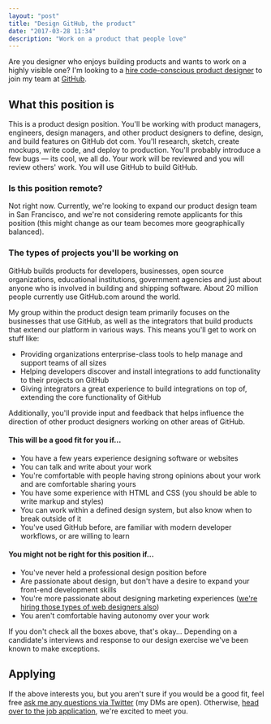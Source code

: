 ```yaml
---
layout: "post"
title: "Design GitHub, the product"
date: "2017-03-28 11:34"
description: "Work on a product that people love"
---
```


Are you designer who enjoys building products and wants to work on a highly visible one? I'm looking to a [hire code-conscious product designer][e7d0e273] to join my team at [GitHub][05966cd1].

  [05966cd1]: https://github.com "GitHub"
  [e7d0e273]: https://boards.greenhouse.io/github/jobs/580527#.WNvkI1KZNjA "GitHub's Product Designer job application"

## What this position is

This is a product design position. You'll be working with product managers, engineers, design managers, and other product designers to define, design,  and build features on GitHub dot com. You'll research, sketch, create mockups, write code, and deploy to production. You'll probably introduce a few bugs — its cool, we all do. Your work will be reviewed and you will review others' work. You will use GitHub to build GitHub.

### Is this position remote?

Not right now. Currently, we're looking to expand our product design team in San Francisco, and we're not considering remote applicants for this position  (this might change as our team becomes more geographically balanced).

### The types of projects you'll be working on

GitHub builds products for developers, businesses, open source organizations, educational institutions, government agencies and just about anyone who is involved in building and shipping software. About 20 million people currently use GitHub.com around the world.

My group within the product design team primarily focuses on the businesses that use GitHub, as well as the integrators that build products that extend our platform in various ways. This means you'll get to work on stuff like:

-   Providing organizations enterprise-class tools to help manage and support teams of all sizes
-   Helping developers discover and install integrations to add functionality to their projects on GitHub
-   Giving integrators a great experience to build integrations on top of, extending the core functionality of GitHub

Additionally, you'll provide input and feedback that helps influence the direction of other product designers working on other areas of GitHub.

#### This will be a good fit for you if...

-   You have a few years experience designing software or websites
-   You can talk and write about your work
-   You're comfortable with people having strong opinions about your work and are comfortable sharing yours
-   You have some experience with HTML and CSS (you should be able to write markup and styles)
-   You can work within a defined design system, but also know when to break outside of it
-   You've used GitHub before, are familiar with modern developer workflows, or are willing to learn

#### You might not be right for this position if...

-   You've never held a professional design position before
-   Are passionate about design, but don't have a desire to expand your front-end development skills
-   You're more passionate about designing marketing experiences ([we're hiring those types of web designers also](http://sophieshepherd.com/2017/03/17/hiring-a-web-designer.html))
-   You aren't comfortable having autonomy over your work

If you don't check all the boxes above, that's okay... Depending on a candidate's interviews and response to our design exercise we've been known to make exceptions.

## Applying

If the above interests you, but you aren't sure if you would be a good fit, feel free [ask me any questions via Twitter](https://twitter.com/pmarsceill) (my DMs are open). Otherwise, [head over to the job application](https://boards.greenhouse.io/github/jobs/580527#.WNvkI1KZNjA), we're excited to meet you.
